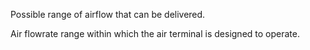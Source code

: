 Possible range of airflow that can be delivered.

Air flowrate range within which the air terminal is designed to operate.
